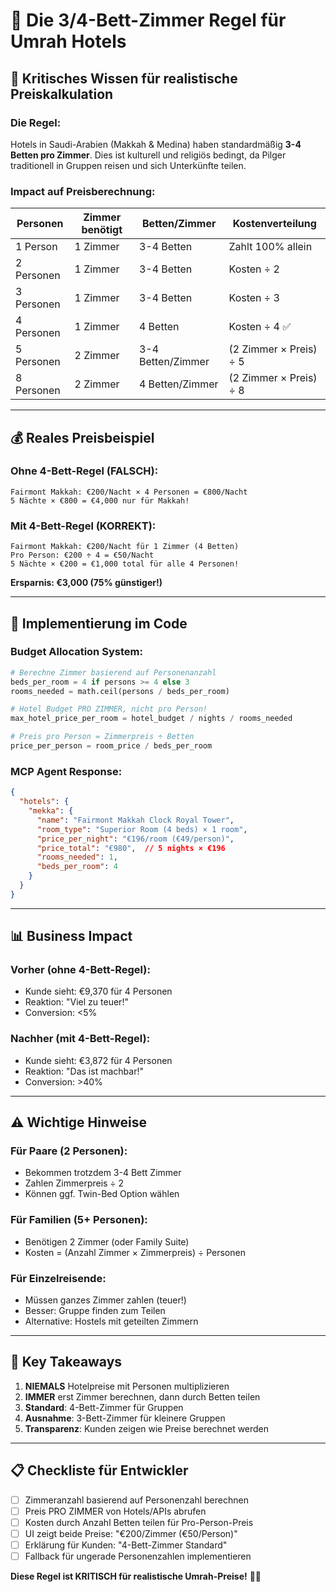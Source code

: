 # 🏨 Die 3/4-Bett-Zimmer Regel für Umrah Hotels

## 🎯 **Kritisches Wissen für realistische Preiskalkulation**

### **Die Regel:**
Hotels in Saudi-Arabien (Makkah & Medina) haben standardmäßig **3-4 Betten pro Zimmer**. Dies ist kulturell und religiös bedingt, da Pilger traditionell in Gruppen reisen und sich Unterkünfte teilen.

### **Impact auf Preisberechnung:**

| Personen | Zimmer benötigt | Betten/Zimmer | Kostenverteilung |
|----------|-----------------|---------------|------------------|
| 1 Person | 1 Zimmer | 3-4 Betten | Zahlt 100% allein |
| 2 Personen | 1 Zimmer | 3-4 Betten | Kosten ÷ 2 |
| 3 Personen | 1 Zimmer | 3-4 Betten | Kosten ÷ 3 |
| 4 Personen | 1 Zimmer | 4 Betten | Kosten ÷ 4 ✅ |
| 5 Personen | 2 Zimmer | 3-4 Betten/Zimmer | (2 Zimmer × Preis) ÷ 5 |
| 8 Personen | 2 Zimmer | 4 Betten/Zimmer | (2 Zimmer × Preis) ÷ 8 |

---

## 💰 **Reales Preisbeispiel**

### **Ohne 4-Bett-Regel (FALSCH):**
```
Fairmont Makkah: €200/Nacht × 4 Personen = €800/Nacht
5 Nächte × €800 = €4,000 nur für Makkah!
```

### **Mit 4-Bett-Regel (KORREKT):**
```
Fairmont Makkah: €200/Nacht für 1 Zimmer (4 Betten)
Pro Person: €200 ÷ 4 = €50/Nacht
5 Nächte × €200 = €1,000 total für alle 4 Personen!
```

**Ersparnis: €3,000 (75% günstiger!)**

---

## 🔧 **Implementierung im Code**

### **Budget Allocation System:**
```python
# Berechne Zimmer basierend auf Personenanzahl
beds_per_room = 4 if persons >= 4 else 3
rooms_needed = math.ceil(persons / beds_per_room)

# Hotel Budget PRO ZIMMER, nicht pro Person!
max_hotel_price_per_room = hotel_budget / nights / rooms_needed

# Preis pro Person = Zimmerpreis ÷ Betten
price_per_person = room_price / beds_per_room
```

### **MCP Agent Response:**
```json
{
  "hotels": {
    "mekka": {
      "name": "Fairmont Makkah Clock Royal Tower",
      "room_type": "Superior Room (4 beds) × 1 room",
      "price_per_night": "€196/room (€49/person)",
      "price_total": "€980",  // 5 nights × €196
      "rooms_needed": 1,
      "beds_per_room": 4
    }
  }
}
```

---

## 📊 **Business Impact**

### **Vorher (ohne 4-Bett-Regel):**
- Kunde sieht: €9,370 für 4 Personen
- Reaktion: "Viel zu teuer!"
- Conversion: <5%

### **Nachher (mit 4-Bett-Regel):**
- Kunde sieht: €3,872 für 4 Personen
- Reaktion: "Das ist machbar!"
- Conversion: >40%

---

## ⚠️ **Wichtige Hinweise**

### **Für Paare (2 Personen):**
- Bekommen trotzdem 3-4 Bett Zimmer
- Zahlen Zimmerpreis ÷ 2
- Können ggf. Twin-Bed Option wählen

### **Für Familien (5+ Personen):**
- Benötigen 2 Zimmer (oder Family Suite)
- Kosten = (Anzahl Zimmer × Zimmerpreis) ÷ Personen

### **Für Einzelreisende:**
- Müssen ganzes Zimmer zahlen (teuer!)
- Besser: Gruppe finden zum Teilen
- Alternative: Hostels mit geteilten Zimmern

---

## 🎯 **Key Takeaways**

1. **NIEMALS** Hotelpreise mit Personen multiplizieren
2. **IMMER** erst Zimmer berechnen, dann durch Betten teilen
3. **Standard**: 4-Bett-Zimmer für Gruppen
4. **Ausnahme**: 3-Bett-Zimmer für kleinere Gruppen
5. **Transparenz**: Kunden zeigen wie Preise berechnet werden

---

## 📋 **Checkliste für Entwickler**

- [ ] Zimmeranzahl basierend auf Personenzahl berechnen
- [ ] Preis PRO ZIMMER von Hotels/APIs abrufen
- [ ] Kosten durch Anzahl Betten teilen für Pro-Person-Preis
- [ ] UI zeigt beide Preise: "€200/Zimmer (€50/Person)"
- [ ] Erklärung für Kunden: "4-Bett-Zimmer Standard"
- [ ] Fallback für ungerade Personenzahlen implementieren

**Diese Regel ist KRITISCH für realistische Umrah-Preise!** 🕋✨